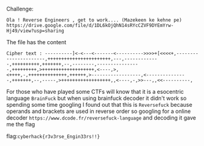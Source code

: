 Challenge:
```
Ola ! Reverse Engineers , get to work.... (Mazekeen ke kehne pe) https://drive.google.com/file/d/1DL6kOjQhN14sRYcCZVF9DYEmYrw-Hj49/view?usp=sharing
```

The file has the content 
```
Cipher text : ----------]<-<---<-------<---------->>>>+[<<<<+,----------------------,+++++++++++++++++++++++,---,-------------,++++++++++,+++++++,--,--------,----------------,+++++++++,>+++++++++++++++++++,<----,>,<++++,-,++++++++++++++,++++++,>------------------,<---------------,+++++++,--,-----,>++++++++++++++++++,,<----,-,>>---,,<<----------,
```

For those who have played some CTFs will know that it is a esocentric language ```BrainFuck``` but when using brainfuck decoder it didn't work
so spending some time googling I found out that this is ```Reversefuck``` because operands and brackets are used in reverse order so googling for a 
online decoder ```https://www.dcode.fr/reversefuck-language``` and decoding it gave me the flag

flag:```cyberhack{r3v3rse_Engin33rs!!}```
